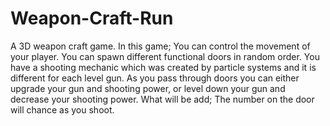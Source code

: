 # Weapon-Craft-Run
A 3D weapon craft game.
In this game;
You can control the movement of your player.
You can spawn different functional doors in random order.
You have a shooting mechanic which was created by particle systems and it is different for each level gun.
As you pass through doors you can either upgrade your gun and shooting power, or level down your gun and decrease your shooting power.
What will be add;
The number on the door will chance as you shoot.
